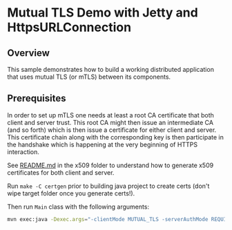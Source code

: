 # Mutual TLS Demo with Jetty and HttpsURLConnection

## Overview

This sample demonstrates how to build a working distributed application that uses mutual TLS (or mTLS) between its components.

## Prerequisites

In order to set up mTLS one needs at least a root CA certificate that both client and server trust.
This root CA might then issue an intermediate CA (and so forth) which is then issue a certificate for either client and
server. This certificate chain along with the corresponding key is then participate in the handshake which is happening
at the very beginning of HTTPS interaction.

See [README.md](x509/README.md) in the x509 folder to understand how to generate x509 certificates for both client
and server.

Run ``make -C certgen`` prior to building java project to create certs (don't wipe target folder once you generate certs!).

Then run ``Main`` class with the following arguments:

```bash
mvn exec:java -Dexec.args="-clientMode MUTUAL_TLS -serverAuthMode REQUIRE"
```
